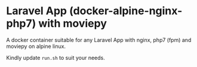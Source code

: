 # Laravel App (docker-alpine-nginx-php7) with moviepy

A docker container suitable for any Laravel App with nginx, php7 (fpm) and moviepy on alpine linux.

Kindly update `run.sh` to suit your needs.
